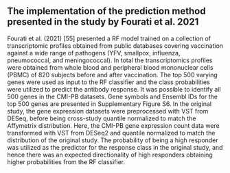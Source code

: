 ## The implementation of the prediction method presented in the study by Fourati et al. 2021
Fourati et al. (2021) [55] presented a RF model trained on a collection of transcriptomic profiles obtained from public databases covering vaccination against a wide range of pathogens (YFV, smallpox, influenza, pneumococcal, and meningococcal). In total the transcriptomics profiles were obtained from whole blood and peripheral blood mononuclear cells (PBMC) of 820 subjects before and after vaccination. The top 500 varying genes were used as input to the RF classifier and the class probabilities were utilized to predict the antibody response. It was possible to identify all 500 genes in the CMI-PB datasets. Gene symbols and Ensembl IDs for the top 500 genes are presented in Supplementary Figure S6. In the original study, the gene expression datasets were preprocessed with VST from DESeq, before being cross-study quantile normalized to match the Affymetrix distribution. Here, the CMI-PB gene expression count data were transformed with VST from DESeq2 and quantile normalized to match the distribution of the original study. The probability of being a high responder was utilized as the predictor for the response class in the original study, and hence there was an expected directionality of high responders obtaining higher probabilities from the RF classifier. 
